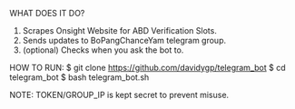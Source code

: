 WHAT DOES IT DO?
1. Scrapes Onsight Website for ABD Verification Slots.
2. Sends updates to BoPangChanceYam telegram group.
3. (optional) Checks when you ask the bot to.

HOW TO RUN:
$ git clone https://github.com/davidygp/telegram_bot
$ cd telegram_bot
$ bash telegram_bot.sh

NOTE: TOKEN/GROUP_IP is kept secret to prevent misuse.
